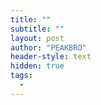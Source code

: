 ```yaml
---
title: ""
subtitle: ""
layout: post
author: "PEAKBRO"
header-style: text
hidden: true
tags:
  - 
---
```


